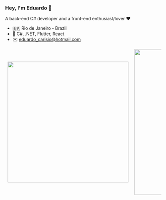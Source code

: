 ### Hey, I'm Eduardo 👋

A back-end C# developer and a front-end enthusiast/lover :heart:

- :brazil: Rio de Janeiro - Brazil
- :tada:  C#, .NET, Flutter, React
- :envelope: eduardo_carisio@hotmail.com

<center>
  <table id="eduardo-stats" style="border: none !important;">
    <tbody style="border: none !important;">
      <tr style="border: none !important;">
        <td style="border: none !important;"><img width="390px" align="left" src='https://github-readme-stats.vercel.app/api/top-langs/?username=eduardocp&layout=compact' /></td>
        <td style="border: none !important;"><img width="470px" align="left" src='https://github-readme-stats.vercel.app/api?username=eduardocp&show_icons=true' /></td>
      </tr>
    </tbody>
  </table>
</center>
